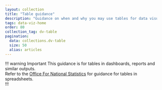 ```yaml
---
layout: collection
title: "Table guidance"
description: "Guidance on when and why you may use tables for data visualisation at the NHSBSA"
tags: data-viz-home
order: 80
collection_tag: dv-table
pagination:
  data: collections.dv-table
  size: 50
  alias: articles
---
```

!!! warning Important
This guidance is for tables in dashboards, reports and similar outputs.  
Refer to the [Office For National Statistics](https://analysisfunction.civilservice.gov.uk/policy-store/releasing-statistics-in-spreadsheets/#section-4) for guidance for tables in spreadsheets.  
!!!